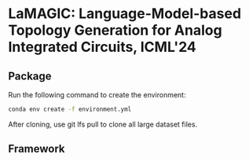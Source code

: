 # LaMAGIC: Language-Model-based Topology Generation for Analog Integrated Circuits, ICML'24


## Package

[//]: # (The used package can be found in `package-list.txt`. You can use it to create a Conda environment.)

Run the following command to create the environment:
   ```bash
   conda env create -f environment.yml
```

After cloning, use git lfs pull to clone all large dataset files.

## Framework
